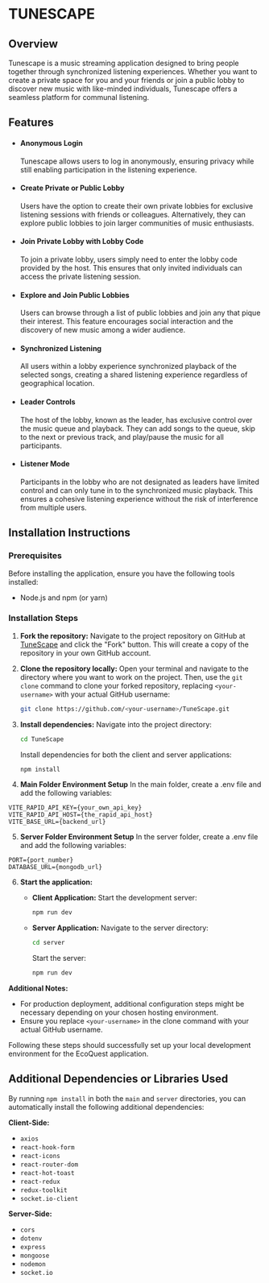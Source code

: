 # TUNESCAPE

## Overview

Tunescape is a music streaming application designed to bring people together through synchronized listening experiences. Whether you want to create a private space for you and your friends or join a public lobby to discover new music with like-minded individuals, Tunescape offers a seamless platform for communal listening.

## Features

- #### **Anonymous Login**

  Tunescape allows users to log in anonymously, ensuring privacy while still enabling participation in the listening experience.

- #### **Create Private or Public Lobby**

  Users have the option to create their own private lobbies for exclusive listening sessions with friends or colleagues. Alternatively, they can explore public lobbies to join larger communities of music enthusiasts.

- #### **Join Private Lobby with Lobby Code**

  To join a private lobby, users simply need to enter the lobby code provided by the host. This ensures that only invited individuals can access the private listening session.

- #### **Explore and Join Public Lobbies**

  Users can browse through a list of public lobbies and join any that pique their interest. This feature encourages social interaction and the discovery of new music among a wider audience.

- #### **Synchronized Listening**

  All users within a lobby experience synchronized playback of the selected songs, creating a shared listening experience regardless of geographical location.

- #### **Leader Controls**

  The host of the lobby, known as the leader, has exclusive control over the music queue and playback. They can add songs to the queue, skip to the next or previous track, and play/pause the music for all participants.

- #### **Listener Mode**
  Participants in the lobby who are not designated as leaders have limited control and can only tune in to the synchronized music playback. This ensures a cohesive listening experience without the risk of interference from multiple users.

## Installation Instructions

### Prerequisites

Before installing the application, ensure you have the following tools installed:

- Node.js and npm (or yarn)

### Installation Steps

1. **Fork the repository:**
   Navigate to the project repository on GitHub at [TuneScape](https://github.com/Adijainy/TuneScape) and click the "Fork" button. This will create a copy of the repository in your own GitHub account.

2. **Clone the repository locally:**
   Open your terminal and navigate to the directory where you want to work on the project. Then, use the `git clone` command to clone your forked repository, replacing `<your-username>` with your actual GitHub username:

   ```bash
   git clone https://github.com/<your-username>/TuneScape.git
   ```

3. **Install dependencies:**
   Navigate into the project directory:

   ```bash
   cd TuneScape
   ```

   Install dependencies for both the client and server applications:

   ```bash
   npm install
   ```

4. **Main Folder Environment Setup**
   In the main folder, create a .env file and add the following variables:

```plaintext
VITE_RAPID_API_KEY={your_own_api_key}
VITE_RAPID_API_HOST={the_rapid_api_host}
VITE_BASE_URL={backend_url}
```

5. **Server Folder Environment Setup**
   In the server folder, create a .env file and add the following variables:

```plaintext
PORT={port_number}
DATABASE_URL={mongodb_url}
```

6. **Start the application:**

   - **Client Application:**
     Start the development server:

     ```bash
     npm run dev
     ```

   - **Server Application:**
     Navigate to the server directory:

     ```bash
     cd server
     ```

     Start the server:

     ```bash
     npm run dev
     ```

**Additional Notes:**

- For production deployment, additional configuration steps might be necessary depending on your chosen hosting environment.
- Ensure you replace `<your-username>` in the clone command with your actual GitHub username.

Following these steps should successfully set up your local development environment for the EcoQuest application.

## Additional Dependencies or Libraries Used

By running `npm install` in both the `main` and `server` directories, you can automatically install the following additional dependencies:

**Client-Side:**

- `axios`
- `react-hook-form`
- `react-icons`
- `react-router-dom`
- `react-hot-toast`
- `react-redux`
- `redux-toolkit`
- `socket.io-client`

**Server-Side:**

- `cors`
- `dotenv`
- `express`
- `mongoose`
- `nodemon`
- `socket.io`
